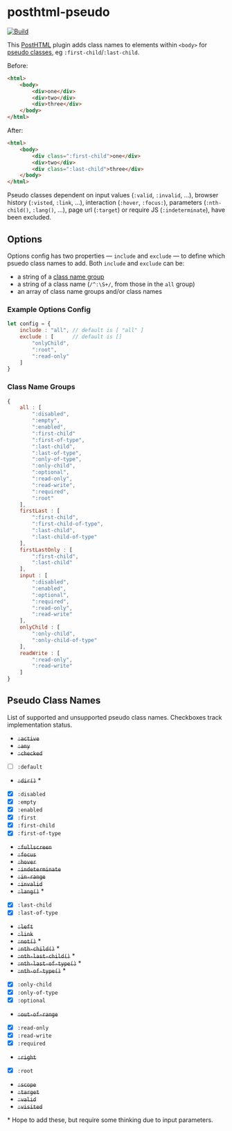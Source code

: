 # posthtml-pseudo

[![Build][build]][build-badge]

This [PostHTML](https://github.com/posthtml/posthtml) plugin adds class names to elements within `<body>` for [pseudo classes](https://developer.mozilla.org/en-US/docs/Web/CSS/Pseudo-classes), eg `:first-child`/`:last-child`.

Before:
```html
<html>
    <body>
        <div>one</div>
        <div>two</div>
        <div>three</div>
    </body>
</html>
```

After:
```html
<html>
    <body>
        <div class=":first-child">one</div>
        <div>two</div>
        <div class=":last-child">three</div>
    </body>
</html>
```

Pseudo classes dependent on input values (`:valid`, `:invalid`, ...), browser history (`:visted`, `:link`, ...), interaction (`:hover`, `:focus:`), parameters (`:nth-child()`, `:lang()`, ...), page url (`:target`) or require JS (`:indeterminate`), have been excluded.

## Options

Options config has two properties &mdash; `include` and `exclude` &mdash; to define which psuedo class names to add. Both `include` and `exclude` can be:

- a string of a [class name group](https://github.com/kevinkace/posthtml-pseudo#class-name-groups)
- a string of a class name (`/^:\S+/`, from those in the `all` group)
- an array of class name groups and/or class names

### Example Options Config

```js
let config = {
    include : "all", // default is [ "all" ]
    exclude : [      // default is []
        "onlyChild",
        ":root",
        ":read-only"
    ]
}
```

### Class Name Groups

```js
{
    all : [
        ":disabled",
        ":empty",
        ":enabled",
        ":first-child"
        ":first-of-type",
        ":last-child",
        ":last-of-type",
        ":only-of-type",
        ":only-child",
        ":optional",
        ":read-only",
        ":read-write",
        ":required",
        ":root"
    ],
    firstLast : [
        ":first-child",
        ":first-child-of-type",
        ":last-child",
        ":last-child-of-type"
    ],
    firstLastOnly : [
        ":first-child",
        ":last-child"
    ],
    input : [
        ":disabled",
        ":enabled",
        ":optional",
        ":required",
        ":read-only",
        ":read-write"
    ],
    onlyChild : [
        ":only-child",
        ":only-child-of-type"
    ],
    readWrite : [
        ":read-only",
        ":read-write"
    ]
}
```

## Pseudo Class Names

List of supported and unsupported pseudo class names. Checkboxes track implementation status.

- ~~`:active`~~
- ~~`:any`~~
- ~~`:checked`~~
- [ ] `:default`
- ~~`:dir()`~~ *
- [X] `:disabled`
- [X] `:empty`
- [X] `:enabled`
- [X] `:first`
- [X] `:first-child`
- [X] `:first-of-type`
- ~~`:fullscreen`~~
- ~~`:focus`~~
- ~~`:hover`~~
- ~~`:indeterminate`~~
- ~~`:in-range`~~
- ~~`:invalid`~~
- ~~`:lang()`~~ *
- [X] `:last-child`
- [X] `:last-of-type`
- ~~`:left`~~
- ~~`:link`~~
- ~~`:not()`~~ *
- ~~`:nth-child()`~~ *
- ~~`:nth-last-child()`~~ *
- ~~`:nth-last-of-type()`~~ *
- ~~`:nth-of-type()`~~ *
- [X] `:only-child`
- [X] `:only-of-type`
- [X] `:optional`
- ~~`:out-of-range`~~
- [X] `:read-only`
- [X] `:read-write`
- [X] `:required`
- ~~`:right`~~
- [X] `:root`
- ~~`:scope`~~
- ~~`:target`~~
- ~~`:valid`~~
- ~~`:visited`~~

\* Hope to add these, but require some thinking due to input parameters.

[build]: https://travis-ci.org/kevinkace/posthtml-pseudo.svg?branch=master
[build-badge]: https://travis-ci.org/kevinkace/posthtml-pseudo